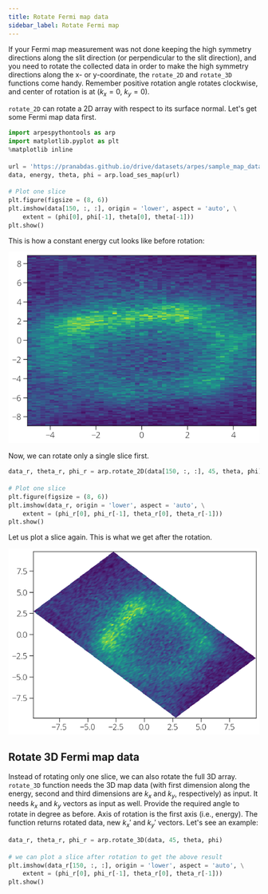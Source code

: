 ```yaml
---
title: Rotate Fermi map data
sidebar_label: Rotate Fermi map
---
```

If your Fermi map measurement was not done keeping the high symmetry directions
along the slit direction (or perpendicular to the slit direction), and you need
to rotate the collected data in order to make the high symmetry directions along
the x- or y-coordinate, the `rotate_2D` and `rotate_3D` functions come handy.
Remember positive rotation angle rotates clockwise, and center of rotation is at
($k_x=0$, $k_y=0$).

`rotate_2D` can rotate a 2D array with respect to its surface normal. Let's get
some Fermi map data first.

```python
import arpespythontools as arp
import matplotlib.pyplot as plt
%matplotlib inline

url = 'https://pranabdas.github.io/drive/datasets/arpes/sample_map_data.zip'
data, energy, theta, phi = arp.load_ses_map(url)

# Plot one slice
plt.figure(figsize = (8, 6))
plt.imshow(data[150, :, :], origin = 'lower', aspect = 'auto', \
    extent = (phi[0], phi[-1], theta[0], theta[-1]))
plt.show()
```

This is how a constant energy cut looks like before rotation:

![rotate-before](/img/rotate-before.png)

Now, we can rotate only a single slice first.

```python
data_r, theta_r, phi_r = arp.rotate_2D(data[150, :, :], 45, theta, phi)

# Plot one slice
plt.figure(figsize = (8, 6))
plt.imshow(data_r, origin = 'lower', aspect = 'auto', \
    extent = (phi_r[0], phi_r[-1], theta_r[0], theta_r[-1]))
plt.show()
```
Let us plot a slice again. This is what we get after the rotation.

![rotate-after](/img/rotate-after.png)

## Rotate 3D Fermi map data

Instead of rotating only one slice, we can also rotate the full 3D array.
`rotate_3D` function needs the 3D map data (with first dimension along the
energy, second and third dimensions are $k_x$ and $k_y$, respectively) as
input. It needs $k_x$ and $k_y$ vectors as input as well. Provide the required
angle to rotate in degree as before. Axis of rotation is the first axis (i.e.,
energy). The function returns rotated data, new $k_x'$ and $k_y'$ vectors.
Let's see an example:

```python
data_r, theta_r, phi_r = arp.rotate_3D(data, 45, theta, phi)

# we can plot a slice after rotation to get the above result
plt.imshow(data_r[150, :, :], origin = 'lower', aspect = 'auto', \
    extent = (phi_r[0], phi_r[-1], theta_r[0], theta_r[-1]))
plt.show()
```
